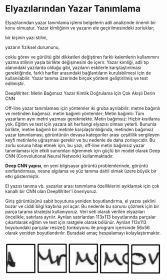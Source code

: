 # Elyazılarından Yazar Tanımlama

Elyazılarından yazar tanımlama işlemi belgelerin adli analizinde önemli bir konu olmuştur.
Yazar kimliğinin ve yazarın ele geçirilmesindeki zorluklar;

bir kişinin yazı stilini, 

yazarın fiziksel durumunu, 

çoklu görev ve gürültü gibi dikkatleri değiştiren farklı kalemlerin kullanımını 
yazma stilinin yaşla birlikte değişmesini de içerir.
Yazar kimliği, adli tıp alanındaki yazılarda olduğu gibi, yazıların eskilerle karşılaştırılması  gerektiğinde, farklı harfler arasındaki bağlantıların kurulabilmesi için de kullanılabilir. 
Yazar tanıma üzerinde birçok yöntem geliştirilmiş  ve test edilmiştir. 


DeepWriter: Metin Bağımsız Yazar Kimlik Doğrulama için Çok Akışlı Derin CNN


Off-line yazar tanımlaması için yöntemler iki gruba ayrılabilir: metne bağımlı ve metinden bağımsız. metin bağımlı yöntemler;
Metin bağımlı: Tüm yazarların aynı metni yazması gerekmekte.
Metin bağımsız: Hiçbir kısıtlama yok. Eğitim ve test için yazara ait herhangi elyazısı olması yeterli.
Bununla birlikte, metne bağımlı bir metinle karşılaştırıldığında, metinden bağımsız yazar tanımlaması, görüntünün devasa kategoriler arası çeşitlilik sergileyen keyfi metinlerle uğraşması gerekir ve bu nedenle de daha zorlayıcıdır. 
Bu zorlu soruna hitap etmek için, bu yazı, off-line metin bağımsız yazar tanımlaması için etkili sunumları öğrenmek için güçlü bir model olarak Deep CNN (Convolutional Neural Network) kullanmaktadır. 


**Deep CNN yapısı**, en yeni bilgisayar görüntü problemlerinde, görüntü sınıflandırması, nesne algılama ve  yüz tanıma  dahil olmak üzere büyük bir etki göstermiştir. 

El yazısı tanıma  vb. yazarlar arası tanımlama özelliklerini ayıklamak için çok kanallı bir CNN olan DeepWriter'i öneriyoruz. 


Giriş görüntüsünü sabit boyutuna yeniden boyutlandırma, el yazısı şeklini bozar ve ciddi bilgi kaybına yol açar. Bu nedenle bu sorunu çözmek için bir parça tarama stratejisi kullanıyoruz.
Veri seti olarak verilen elyazıları öncelikle, satırlara ayrılır. 
Ayrılan satırlardan 113x113 boyutlarında parçalar çıkartılarak eğitim ve test için rastgele olarak bölünür.
Ayrılan 113x113 boyutundaki parçalar resize() fonksiyonu ile program içerisinde 56x56 olarak yeniden boyutlandırılır. 
Buradaki amaç hespalamayı kolaylaştırmaktır.

![](https://github.com/ozdenurucar/HandwriterIdentification/blob/master/Images/patchs.png)
